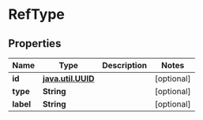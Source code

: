 
# RefType

## Properties
Name | Type | Description | Notes
------------ | ------------- | ------------- | -------------
**id** | [**java.util.UUID**](java.util.UUID.md) |  |  [optional]
**type** | **String** |  |  [optional]
**label** | **String** |  |  [optional]



